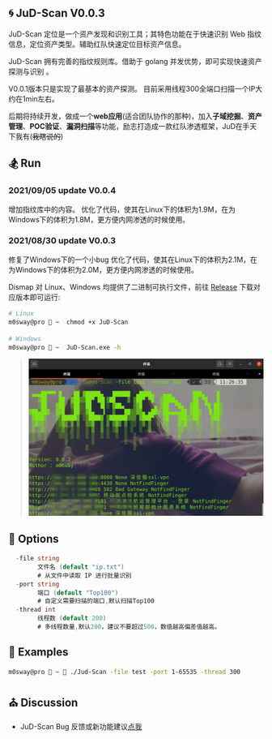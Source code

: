 ## 🌀 JuD-Scan  V0.0.3

JuD-Scan 定位是一个资产发现和识别工具；其特色功能在于快速识别 Web 指纹信息，定位资产类型。辅助红队快速定位目标资产信息。

JuD-Scan 拥有完善的指纹规则库。借助于 golang 并发优势，即可实现快速资产探测与识别 。

V0.0.1版本只是实现了最基本的资产探测。
目前采用线程300全端口扫描一个IP大约在1min左右。

后期将持续开发，做成一个**web应用**(适合团队协作的那种)，加入**子域挖掘**、**资产管理**、**POC验证**、**漏洞扫描**等功能，励志打造成一款红队渗透框架，JuD在手天下我有(~~我瞎说的~~)

## 🏂 Run

### 2021/09/05 update V0.0.4
增加指纹库中的内容。
优化了代码，使其在Linux下的体积为1.9M，在为Windows下的体积为1.8M，更方便内网渗透的时候使用。

### 2021/08/30 update V0.0.3
修复了Windows下的一个小bug
优化了代码，使其在Linux下的体积为2.1M，在为Windows下的体积为2.0M，更方便内网渗透的时候使用。

Dismap 对 Linux、Windows 均提供了二进制可执行文件，前往 [Release](https://github.com/m0sway/JuD-Scan/releases) 下载对应版本即可运行:
```Bash
# Linux
m0sway@pro  ~  chmod +x JuD-Scan

# Windows
m0sway@pro  ~  JuD-Scan.exe -h
```
>  ![image-20210827101531777](1.jpg)



## 🎡 Options
```go
  -file string
    	文件名 (default "ip.txt")
    	# 从文件中读取 IP 进行批量识别
  -port string
    	端口 (default "Top100")
    	# 自定义需要扫描的端口,默认扫描Top100
  -thread int
    	线程数 (default 200)
   		# 多线程数量,默认200，建议不要超过500，数值越高偏差值越高。
```

## 🎨 Examples
```Bash
m0sway@pro  ~  ./Jud-Scan -file test -port 1-65535 -thread 300
```

## ⛪ Discussion
* JuD-Scan Bug 反馈或新功能建议[点我](https://github.com/m0sway/JuD-Scan/issues) 

